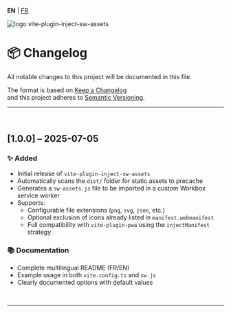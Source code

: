 **EN** | [FR](./fr/CHANGELOG.md)

<div>
  <img src="https://browserux.com/img/logos/logo-browserux-inject-sw-assets-300.png" alt="logo vite-plugin-inject-sw-assets"/>
</div>

# 📦 Changelog

All notable changes to this project will be documented in this file.

The format is based on [Keep a Changelog](https://keepachangelog.com)  
and this project adheres to [Semantic Versioning](https://semver.org).

---

<br>

## [1.0.0] – 2025-07-05

### ✨ Added

- Initial release of `vite-plugin-inject-sw-assets`
- Automatically scans the `dist/` folder for static assets to precache
- Generates a `sw-assets.js` file to be imported in a custom Workbox service worker
- Supports:
  - Configurable file extensions (`png`, `svg`, `json`, etc.)
  - Optional exclusion of icons already listed in `manifest.webmanifest`
  - Full compatibility with `vite-plugin-pwa` using the `injectManifest` strategy

### 📚 Documentation

- Complete multilingual README (FR/EN)
- Example usage in both `vite.config.ts` and `sw.js`
- Clearly documented options with default values

<br>

---